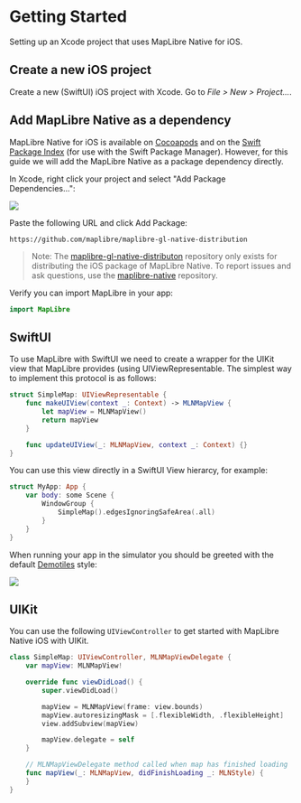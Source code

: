 # Getting Started

Setting up an Xcode project that uses MapLibre Native for iOS.

## Create a new iOS project

Create a new (SwiftUI) iOS project with Xcode. Go to *File > New > Project...*.

## Add MapLibre Native as a dependency

MapLibre Native for iOS is available on [Cocoapods](https://cocoapods.org) and on the [Swift Package Index](https://swiftpackageindex.com/maplibre/maplibre-gl-native-distribution) (for use with the Swift Package Manager). However, for this guide we will add the MapLibre Native as a package dependency directly.

In Xcode, right click your project and select "Add Package Dependencies...":

![](AddPackageDependencies.png)

Paste the following URL and click Add Package:

```
https://github.com/maplibre/maplibre-gl-native-distribution
```

> Note: The [maplibre-gl-native-distributon](https://github.com/maplibre/maplibre-gl-native-distribution) repository only exists for distributing the iOS package of MapLibre Native. To report issues and ask questions, use the [maplibre-native](https://github.com/maplibre/maplibre-native) repository.

Verify you can import MapLibre in your app:

```swift
import MapLibre
```

## SwiftUI

To use MapLibre with SwiftUI we need to create a wrapper for the UIKit view that MapLibre provides (using UIViewRepresentable. The simplest way to implement this protocol is as follows:

<!-- include-example(SimpleMap) -->

```swift
struct SimpleMap: UIViewRepresentable {
    func makeUIView(context _: Context) -> MLNMapView {
        let mapView = MLNMapView()
        return mapView
    }

    func updateUIView(_: MLNMapView, context _: Context) {}
}
```

You can use this view directly in a SwiftUI View hierarcy, for example:

```swift
struct MyApp: App {
    var body: some Scene {
        WindowGroup {
            SimpleMap().edgesIgnoringSafeArea(.all)
        }
    }
}
```

When running your app in the simulator you should be greeted with the default [Demotiles](https://demotiles.maplibre.org/) style:

![](DemotilesScreenshot.png)

## UIKit

You can use the following `UIViewController` to get started with MapLibre Native iOS with UIKit.

```swift
class SimpleMap: UIViewController, MLNMapViewDelegate {
    var mapView: MLNMapView!

    override func viewDidLoad() {
        super.viewDidLoad()

        mapView = MLNMapView(frame: view.bounds)
        mapView.autoresizingMask = [.flexibleWidth, .flexibleHeight]
        view.addSubview(mapView)

        mapView.delegate = self
    }

    // MLNMapViewDelegate method called when map has finished loading
    func mapView(_: MLNMapView, didFinishLoading _: MLNStyle) {
    }
}
```
